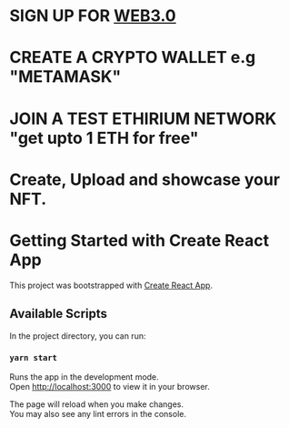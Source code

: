 # SIGN UP FOR [WEB3.0](https://bit.ly/3EJLftx)
# CREATE A CRYPTO WALLET e.g "METAMASK"
# JOIN A TEST ETHIRIUM NETWORK "get upto 1 ETH for free"
# Create, Upload and showcase your NFT.
# Getting Started with Create React App

This project was bootstrapped with [Create React App](https://github.com/facebook/create-react-app).

## Available Scripts

In the project directory, you can run:

### `yarn start`

Runs the app in the development mode.\
Open [http://localhost:3000](http://localhost:3000) to view it in your browser.

The page will reload when you make changes.\
You may also see any lint errors in the console.
